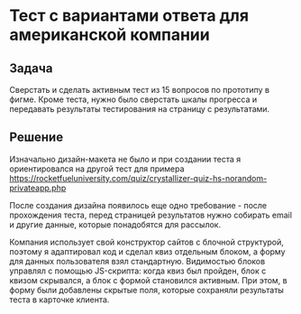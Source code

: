 # Тест с вариантами ответа для американской компании
## Задача
Сверстать и сделать активным тест из 15 вопросов по прототипу в фигме. Кроме теста, нужно было сверстать шкалы прогресса и передавать результаты тестирования на страницу с результатами. 

## Решение
Изначально дизайн-макета не было и при создании теста я ориентировался на другой тест для примера https://rocketfueluniversity.com/quiz/crystallizer-quiz-hs-norandom-privateapp.php

После создания дизайна появилось еще одно требование - после прохождения теста, перед страницей результатов нужно собирать email и другие данные, которые понадобятся для рассылок.

Компания использует свой конструктор сайтов с блочной структурой, поэтому я адаптировал код и сделал квиз отдельным блоком, а форму для данных пользователя взял стандартную. Видимостью блоков управлял с помощью JS-скрипта: когда квиз был пройден, блок с квизом скрывался, а блок с формой становился активным. При этом, в форму были добавлены скрытые поля, которые сохраняли результаты теста в карточке клиента.
